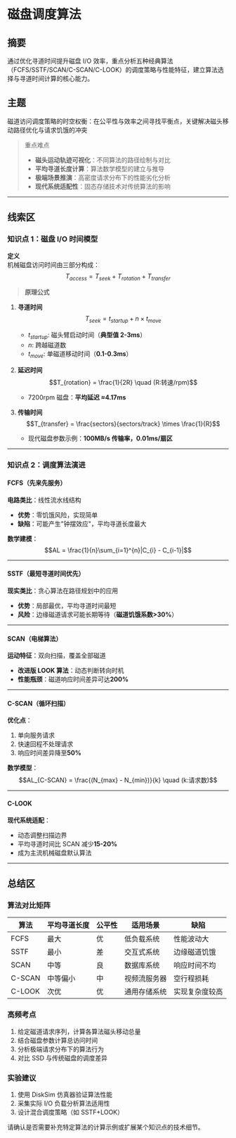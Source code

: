 # 磁盘调度算法

## 摘要

通过优化寻道时间提升磁盘 I/O 效率，重点分析五种经典算法（FCFS/SSTF/SCAN/C-SCAN/C-LOOK）的调度策略与性能特征，建立算法选择与寻道时间计算的核心能力。

## 主题

磁道访问调度策略的时空权衡：在公平性与效率之间寻找平衡点，关键解决磁头移动路径优化与请求饥饿的冲突

> 重点难点
>
> - **磁头运动轨迹可视化**：不同算法的路径绘制与对比
> - **平均寻道长度计算**：算法数学模型的建立与推导
> - **极端场景推演**：高密度请求分布下的性能劣化分析
> - **现代系统适配性**：固态存储技术对传统算法的影响

---

## 线索区

### 知识点 1：磁盘 I/O 时间模型

**定义**  
机械磁盘访问时间由三部分构成：  
$$T_{access} = T_{seek} + T_{rotation} + T_{transfer}$$

> **原理公式**

1. **寻道时间**  
   $$T_{seek} = t_{startup} + n \times t_{move}$$

   - $t_{startup}$: 磁头臂启动时间（**典型值 2-3ms**）
   - $n$: 跨越磁道数
   - $t_{move}$: 单磁道移动时间（**0.1-0.3ms**）

2. **延迟时间**  
   $$T_{rotation} = \frac{1}{2R} \quad (R:转速/rpm)$$

   - 7200rpm 磁盘：**平均延迟 ≈4.17ms**

3. **传输时间**  
   $$T_{transfer} = \frac{sectors}{sectors/track} \times \frac{1}{R}$$
   - 现代磁盘参数示例：**100MB/s 传输率，0.01ms/扇区**

---

### 知识点 2：调度算法演进

#### FCFS（先来先服务）

**电路类比**：线性流水线结构

- **优势**：零饥饿风险，实现简单
- **缺陷**：可能产生"钟摆效应"，平均寻道长度最大

**数学建模**：  
$$AL = \frac{1}{n}\sum_{i=1}^{n}|C_{i} - C_{i-1}|$$

---

#### SSTF（最短寻道时间优先）

**现实类比**：贪心算法在路径规划中的应用

- **优势**：局部最优，平均寻道时间最短
- **风险**：边缘磁道请求可能长期等待（**磁道饥饿系数>30%**）

---

#### SCAN（电梯算法）

**运动特征**：双向扫描，覆盖全部磁道

- **改进版 LOOK 算法**：动态判断转向时机
- **性能瓶颈**：磁道响应时间差异可达**200%**

---

#### C-SCAN（循环扫描）

**优化点**：

1. 单向服务请求
2. 快速回程不处理请求
3. 响应时间差异降至**50%**

**数学模型**：  
$$AL_{C-SCAN} = \frac{(N_{max} - N_{min})}{k} \quad (k:请求数)$$

---

#### C-LOOK

**现代系统适配**：

- 动态调整扫描边界
- 平均寻道时间比 SCAN 减少**15-20%**
- 成为主流机械磁盘默认算法

---

## 总结区

### 算法对比矩阵

| 算法   | 平均寻道长度 | 公平性 | 适用场景     | 缺陷           |
| ------ | ------------ | ------ | ------------ | -------------- |
| FCFS   | 最大         | 优     | 低负载系统   | 性能波动大     |
| SSTF   | 最小         | 差     | 交互式系统   | 边缘磁道饥饿   |
| SCAN   | 中等         | 良     | 数据库系统   | 响应时间不均   |
| C-SCAN | 中等偏小     | 中     | 视频流服务器 | 空行程损耗     |
| C-LOOK | 次优         | 优     | 通用存储系统 | 实现复杂度较高 |

### 高频考点

1. 给定磁道请求序列，计算各算法磁头移动总量
2. 结合磁盘参数计算总访问时间
3. 分析极端请求分布下的算法行为
4. 对比 SSD 与传统磁盘的调度差异

### 实验建议

1. 使用 DiskSim 仿真器验证算法性能
2. 采集实际 I/O 负载分析算法适用性
3. 设计混合调度策略（如 SSTF+LOOK）

请确认是否需要补充特定算法的计算示例或扩展某个知识点的技术细节。
